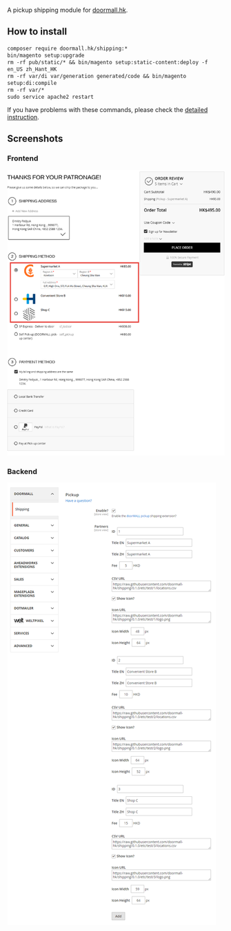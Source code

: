 A pickup shipping module for [doormall.hk](https://doormall.hk).

## How to install
```
composer require doormall.hk/shipping:*
bin/magento setup:upgrade
rm -rf pub/static/* && bin/magento setup:static-content:deploy -f en_US zh_Hant_HK
rm -rf var/di var/generation generated/code && bin/magento setup:di:compile
rm -rf var/*
sudo service apache2 restart
```
If you have problems with these commands, please check the [detailed instruction](https://mage2.pro/t/263).

## Screenshots
### Frontend
![](https://raw.githubusercontent.com/doormall-hk/shipping/0.2.9/etc/doc/frontend.png)

### Backend
![](https://raw.githubusercontent.com/doormall-hk/shipping/0.2.2/etc/doc/backend.png)